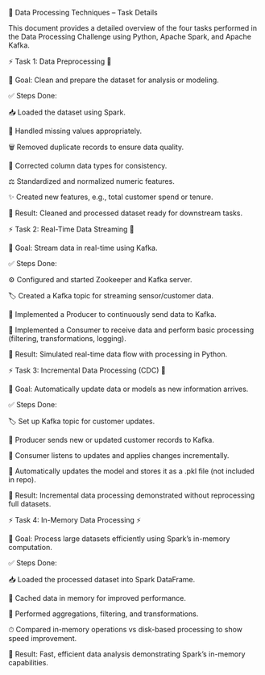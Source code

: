 🧠 Data Processing Techniques – Task Details

This document provides a detailed overview of the four tasks performed in the Data Processing Challenge using Python, Apache Spark, and Apache Kafka.

⚡ Task 1: Data Preprocessing 🧹

🎯 Goal:
Clean and prepare the dataset for analysis or modeling.

✅ Steps Done:

📥 Loaded the dataset using Spark.

🧩 Handled missing values appropriately.

🗑 Removed duplicate records to ensure data quality.

📝 Corrected column data types for consistency.

⚖ Standardized and normalized numeric features.

✨ Created new features, e.g., total customer spend or tenure.

🏁 Result:
Cleaned and processed dataset ready for downstream tasks.

⚡ Task 2: Real-Time Data Streaming 📡

🎯 Goal:
Stream data in real-time using Kafka.

✅ Steps Done:

⚙ Configured and started Zookeeper and Kafka server.

🏷 Created a Kafka topic for streaming sensor/customer data.

🚀 Implemented a Producer to continuously send data to Kafka.

📡 Implemented a Consumer to receive data and perform basic processing (filtering, transformations, logging).

🏁 Result:
Simulated real-time data flow with processing in Python.

⚡ Task 3: Incremental Data Processing (CDC) 🔄

🎯 Goal:
Automatically update data or models as new information arrives.

✅ Steps Done:

🏷 Set up Kafka topic for customer updates.

🚀 Producer sends new or updated customer records to Kafka.

📡 Consumer listens to updates and applies changes incrementally.

💾 Automatically updates the model and stores it as a .pkl file (not included in repo).

🏁 Result:
Incremental data processing demonstrated without reprocessing full datasets.

⚡ Task 4: In-Memory Data Processing ⚡

🎯 Goal:
Process large datasets efficiently using Spark’s in-memory computation.

✅ Steps Done:

📥 Loaded the processed dataset into Spark DataFrame.

🧠 Cached data in memory for improved performance.

🔄 Performed aggregations, filtering, and transformations.

⏱ Compared in-memory operations vs disk-based processing to show speed improvement.

🏁 Result:
Fast, efficient data analysis demonstrating Spark’s in-memory capabilities.
